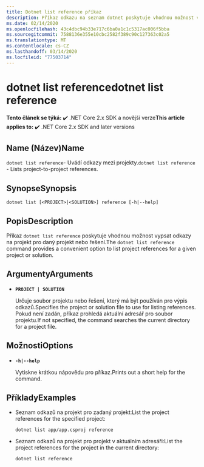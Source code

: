 ```yaml
---
title: Dotnet list reference příkaz
description: Příkaz odkazu na seznam dotnet poskytuje vhodnou možnost vypsat odkazy na projekty.
ms.date: 02/14/2020
ms.openlocfilehash: 43c4dbc94b33e717c6ba0a1c1c5317ac006f5bba
ms.sourcegitcommit: 7588136e355e10cbc2582f389c90c127363c02a5
ms.translationtype: MT
ms.contentlocale: cs-CZ
ms.lasthandoff: 03/14/2020
ms.locfileid: "77503714"
---
```

# <a name="dotnet-list-reference"></a><span data-ttu-id="cb4f8-103">dotnet list reference</span><span class="sxs-lookup"><span data-stu-id="cb4f8-103">dotnet list reference</span></span>

<span data-ttu-id="cb4f8-104">**Tento článek se týká:** ✔️ .NET Core 2.x SDK a novější verze</span><span class="sxs-lookup"><span data-stu-id="cb4f8-104">**This article applies to:** ✔️ .NET Core 2.x SDK and later versions</span></span>

## <a name="name"></a><span data-ttu-id="cb4f8-105">Name (Název)</span><span class="sxs-lookup"><span data-stu-id="cb4f8-105">Name</span></span>

<span data-ttu-id="cb4f8-106">`dotnet list reference`- Uvádí odkazy mezi projekty.</span><span class="sxs-lookup"><span data-stu-id="cb4f8-106">`dotnet list reference` - Lists project-to-project references.</span></span>

## <a name="synopsis"></a><span data-ttu-id="cb4f8-107">Synopse</span><span class="sxs-lookup"><span data-stu-id="cb4f8-107">Synopsis</span></span>

`dotnet list [<PROJECT>|<SOLUTION>] reference [-h|--help]`

## <a name="description"></a><span data-ttu-id="cb4f8-108">Popis</span><span class="sxs-lookup"><span data-stu-id="cb4f8-108">Description</span></span>

<span data-ttu-id="cb4f8-109">Příkaz `dotnet list reference` poskytuje vhodnou možnost vypsat odkazy na projekt pro daný projekt nebo řešení.</span><span class="sxs-lookup"><span data-stu-id="cb4f8-109">The `dotnet list reference` command provides a convenient option to list project references for a given project or solution.</span></span>

## <a name="arguments"></a><span data-ttu-id="cb4f8-110">Argumenty</span><span class="sxs-lookup"><span data-stu-id="cb4f8-110">Arguments</span></span>

* **`PROJECT | SOLUTION`**

  <span data-ttu-id="cb4f8-111">Určuje soubor projektu nebo řešení, který má být používán pro výpis odkazů.</span><span class="sxs-lookup"><span data-stu-id="cb4f8-111">Specifies the project or solution file to use for listing references.</span></span> <span data-ttu-id="cb4f8-112">Pokud není zadán, příkaz prohledá aktuální adresář pro soubor projektu.</span><span class="sxs-lookup"><span data-stu-id="cb4f8-112">If not specified, the command searches the current directory for a project file.</span></span>

## <a name="options"></a><span data-ttu-id="cb4f8-113">Možnosti</span><span class="sxs-lookup"><span data-stu-id="cb4f8-113">Options</span></span>

* **`-h|--help`**

  <span data-ttu-id="cb4f8-114">Vytiskne krátkou nápovědu pro příkaz.</span><span class="sxs-lookup"><span data-stu-id="cb4f8-114">Prints out a short help for the command.</span></span>

## <a name="examples"></a><span data-ttu-id="cb4f8-115">Příklady</span><span class="sxs-lookup"><span data-stu-id="cb4f8-115">Examples</span></span>

* <span data-ttu-id="cb4f8-116">Seznam odkazů na projekt pro zadaný projekt:</span><span class="sxs-lookup"><span data-stu-id="cb4f8-116">List the project references for the specified project:</span></span>

  ```dotnetcli
  dotnet list app/app.csproj reference
  ```

* <span data-ttu-id="cb4f8-117">Seznam odkazů na projekt pro projekt v aktuálním adresáři:</span><span class="sxs-lookup"><span data-stu-id="cb4f8-117">List the project references for the project in the current directory:</span></span>

  ```dotnetcli
  dotnet list reference
  ```
